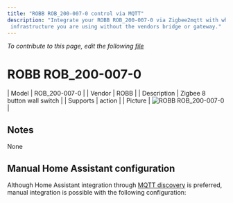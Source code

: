 ```yaml
---
title: "ROBB ROB_200-007-0 control via MQTT"
description: "Integrate your ROBB ROB_200-007-0 via Zigbee2mqtt with whatever smart home
 infrastructure you are using without the vendors bridge or gateway."
---
```


*To contribute to this page, edit the following
[file](https://github.com/Koenkk/zigbee2mqtt.io/blob/master/docs/devices/ROB_200-007-0.md)*

# ROBB ROB_200-007-0

| Model | ROB_200-007-0  |
| Vendor  | ROBB  |
| Description | Zigbee 8 button wall switch |
| Supports | action |
| Picture | ![ROBB ROB_200-007-0](./assets/devices/ROB_200-007-0.jpg) |

## Notes

None

## Manual Home Assistant configuration
Although Home Assistant integration through [MQTT discovery](../integration/home_assistant) is preferred,
manual integration is possible with the following configuration:
